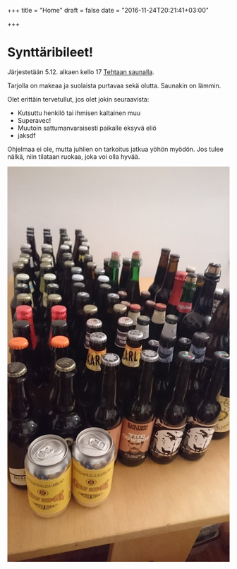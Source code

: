 +++
title = "Home"
draft = false
date = "2016-11-24T20:21:41+03:00"

+++
# Synttäribileet!
Järjestetään 5.12. alkaen kello 17 [Tehtaan saunalla](http://tehtaansauna.fi).

Tarjolla on makeaa ja suolaista purtavaa sekä olutta. Saunakin on lämmin.


Olet erittäin tervetullut, jos olet jokin seuraavista:
- Kutsuttu henkilö tai ihmisen kaltainen muu
- Superavec!
- Muutoin sattumanvaraisesti paikalle eksyvä eliö
- jaksdf

Ohjelmaa ei ole, mutta juhlien on tarkoitus jatkua yöhön myödön. Jos tulee nälkä, niin tilataan ruokaa, joka voi olla hyvää.

![Ölú](kaljaa.jpg)
